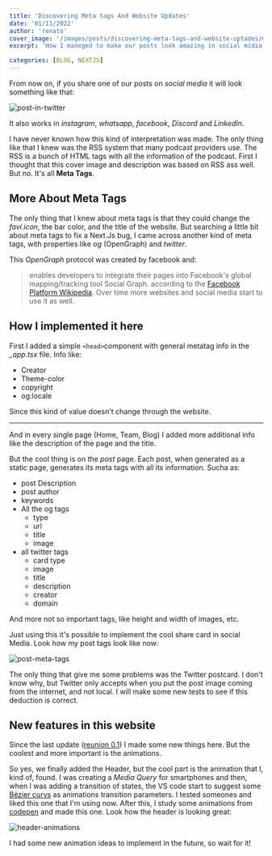 ```yaml
---
title: 'Discovering Meta tags And Website Updates'
date: '01/11/2022'
author: 'renato'
cover_image: '/images/posts/discovering-meta-tags-and-website-uptades/metatags.webp'
excerpt: 'How I maneged to make our posts look amazing in social midia using meta tags and new website features that I added recently'

categories: [BLOG, NEXTJS]
---
```


From now on, if you share one of our posts on *social media* it will look something like that:

![post-in-twitter](/images/posts/discovering-meta-tags-and-website-uptades/post-in-twitter.webp)

It also works in *instagram*, *whatsapp*, *facebook*, *Discord* and *LinkedIn*.

I have never known how this kind of interpretation was made. The only thing like that I knew was the RSS system that many podcast providers use. The RSS is a bunch of HTML tags with all the information of the podcast. First I thought that this cover image and description was based on RSS ass well. But no. It's all **Meta Tags**.

## More About Meta Tags

The only thing that I knew about meta tags is that they could change the *favi.icon*, the bar color, and the title of the website. But searching a little bit about meta tags to fix a Next.Js bug, I came across another kind of meta tags, with properties like *og* (OpenGraph) and *twitter*.

This *OpenGraph* protocol was created by facebook and:
> enables developers to integrate their pages into Facebook's global mapping/tracking tool Social Graph.
according to the [Facebook Platform Wikipedia](https://en.wikipedia.org/wiki/Facebook_Platform).
Over time more websites and social media start to use it as well.

## How I implemented it here

First I added a simple `<head>`component with general metatag info in the *_app.tsx* file. Info like:
- Creator
- Theme-color
- copyright
- og:locale

Since this kind of value doesn't change through the website.

---

And in every single page (Home, Team, Blog) I added more additional info like the description of the page and the title.
 
But the cool thing is on the *post* page. Each post, when generated as a static page, generates its meta tags with all its information. Sucha as:
- post Description
- post author
- keywords
- All the og tags 
    - type
    - url
    - title
    - image
- all twitter tags
    - card type
    - image
    - title
    - description
    - creator
    - domain

And more not so important tags, like height and width of images, etc.

Just using this it's possible to implement the cool share card in social Media. Look how my post tags look like now:

![post-meta-tags](/images/posts/discovering-meta-tags-and-website-uptades/post-meta-tags.webp)

The only thing that give me some problems was the Twitter postcard. I don't know why, but Twitter only accepts when you put the post image coming from the internet, and not local. I will make some new tests to see if this deduction is correct.

## New features in this website

Since the last update ([reunion 0.1](/blog/reunion-0-1)) I made some new things here. But the coolest and more important is the animations.

So yes, we finally added the Header, but the cool part is the animation that I, kind of, found. I was creating a *Media Query* for smartphones and then, when I was adding a transition of states, the VS code start to suggest some [Bézier curvs](https://en.wikipedia.org/wiki/B%C3%A9zier_curve) as animations transition parameters. I tested someones and liked this one that I'm using now. After this, I study some animations from [codepen](https://codepen.io/) and made this one. Look how the header is looking great:

![header-animations](/images/posts/discovering-meta-tags-and-website-uptades/header-animations.gif)

I had some new animation ideas to implement in the future, so wait for it!